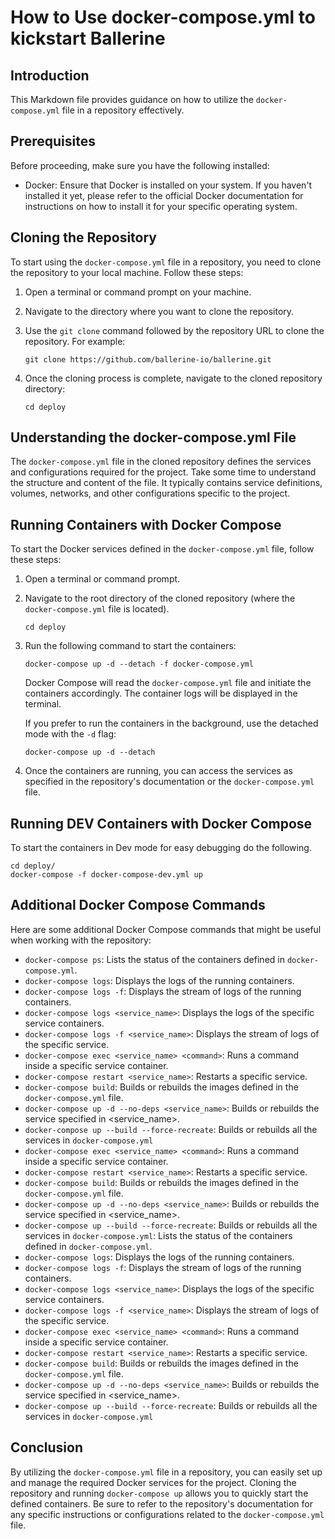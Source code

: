 # How to Use docker-compose.yml to kickstart Ballerine

## Introduction

This Markdown file provides guidance on how to utilize the `docker-compose.yml` file in a repository effectively.

## Prerequisites

Before proceeding, make sure you have the following installed:

- Docker: Ensure that Docker is installed on your system. If you haven't installed it yet, please refer to the official Docker documentation for instructions on how to install it for your specific operating system.

## Cloning the Repository

To start using the `docker-compose.yml` file in a repository, you need to clone the repository to your local machine. Follow these steps:

1. Open a terminal or command prompt on your machine.

2. Navigate to the directory where you want to clone the repository.

3. Use the `git clone` command followed by the repository URL to clone the repository. For example:

   ```shell
   git clone https://github.com/ballerine-io/ballerine.git
   ```

4. Once the cloning process is complete, navigate to the cloned repository directory:

   ```shell
   cd deploy
   ```

## Understanding the docker-compose.yml File

The `docker-compose.yml` file in the cloned repository defines the services and configurations required for the project. Take some time to understand the structure and content of the file. It typically contains service definitions, volumes, networks, and other configurations specific to the project.

## Running Containers with Docker Compose

To start the Docker services defined in the `docker-compose.yml` file, follow these steps:

1. Open a terminal or command prompt.

2. Navigate to the root directory of the cloned repository (where the `docker-compose.yml` file is located).

   ```shell
   cd deploy
   ```

3. Run the following command to start the containers:

   ```shell
   docker-compose up -d --detach -f docker-compose.yml
   ```

   Docker Compose will read the `docker-compose.yml` file and initiate the containers accordingly. The container logs will be displayed in the terminal.

   If you prefer to run the containers in the background, use the detached mode with the `-d` flag:

   ```shell
   docker-compose up -d --detach
   ```

4. Once the containers are running, you can access the services as specified in the repository's documentation or the `docker-compose.yml` file.

## Running DEV Containers with Docker Compose

To start the containers in Dev mode for easy debugging do the following.

   ```shell
   cd deploy/
   docker-compose -f docker-compose-dev.yml up
   ```

## Additional Docker Compose Commands

Here are some additional Docker Compose commands that might be useful when working with the repository:

- `docker-compose ps`: Lists the status of the containers defined in `docker-compose.yml`.
- `docker-compose logs`: Displays the logs of the running containers.
- `docker-compose logs -f`: Displays the stream of logs of the running containers.
- `docker-compose logs <service_name>`: Displays the logs of the specific service containers.
- `docker-compose logs -f <service_name>`: Displays the stream of logs of the specific service.
- `docker-compose exec <service_name> <command>`: Runs a command inside a specific service container.
- `docker-compose restart <service_name>`: Restarts a specific service.
- `docker-compose build`: Builds or rebuilds the images defined in the `docker-compose.yml` file.
- `docker-compose up -d --no-deps <service_name>`: Builds or rebuilds the service specified in <service_name>.
- `docker-compose up --build --force-recreate`: Builds or rebuilds all the services in `docker-compose.yml`
- `docker-compose exec <service_name> <command>`: Runs a command inside a specific service container.
- `docker-compose restart <service_name>`: Restarts a specific service.
- `docker-compose build`: Builds or rebuilds the images defined in the `docker-compose.yml` file.
- `docker-compose up -d --no-deps <service_name>`: Builds or rebuilds the service specified in <service_name>.
- `docker-compose up --build --force-recreate`: Builds or rebuilds all the services in `docker-compose.yml`: Lists the status of the containers defined in `docker-compose.yml`.
- `docker-compose logs`: Displays the logs of the running containers.
- `docker-compose logs -f`: Displays the stream of logs of the running containers.
- `docker-compose logs <service_name>`: Displays the logs of the specific service containers.
- `docker-compose logs -f <service_name>`: Displays the stream of logs of the specific service.
- `docker-compose exec <service_name> <command>`: Runs a command inside a specific service container.
- `docker-compose restart <service_name>`: Restarts a specific service.
- `docker-compose build`: Builds or rebuilds the images defined in the `docker-compose.yml` file.
- `docker-compose up -d --no-deps <service_name>`: Builds or rebuilds the service specified in <service_name>.
- `docker-compose up --build --force-recreate`: Builds or rebuilds all the services in `docker-compose.yml`

## Conclusion

By utilizing the `docker-compose.yml` file in a repository, you can easily set up and manage the required Docker services for the project. Cloning the repository and running `docker-compose up` allows you to quickly start the defined containers. Be sure to refer to the repository's documentation for any specific instructions or configurations related to the `docker-compose.yml` file.